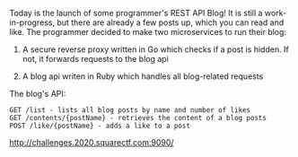 Today is the launch of some programmer's REST API Blog!
It is still a work-in-progress, but there are already a few posts up, which you can read and like.
The programmer decided to make two microservices to run their blog:
1. A secure reverse proxy written in Go which checks if a post is hidden. If not, it forwards requests to the blog api

2. A blog api writen in Ruby which handles all blog-related requests

The blog's API:


```
GET /list - lists all blog posts by name and number of likes
GET /contents/{postName} - retrieves the content of a blog posts
POST /like/{postName} - adds a like to a post
```

http://challenges.2020.squarectf.com:9090/